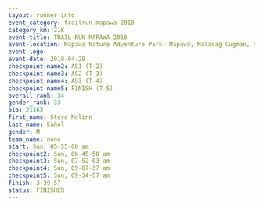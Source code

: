 ```yaml
---
layout: runner-info 
event_category: trailrun-mapawa-2018 
category_km: 21K 
event-title: TRAIL RUN MAPAWA 2018 
event-location: Mapawa Nature Adventure Park, Mapawa, Malasag Cugman, Cagayan de Oro Philippines 
event-logo: 
event-date: 2018-04-29 
checkpoint-name2: AS1 (T-2) 
checkpoint-name3: AS2 (T-3) 
checkpoint-name4: AS3 (T-4) 
checkpoint-name5: FINISH (T-5) 
overall_rank: 34
gender_rank: 33
bib: 21163
first_name: Steve Mclinn
last_name: Sañol
gender: M
team_name: none
start: Sun, 05-55-00 am
checkpoint2: Sun, 06-45-50 am
checkpoint3: Sun, 07-52-03 am
checkpoint4: Sun, 09-07-37 am
checkpoint5: Sun, 09-34-57 am
finish: 3-39-57
status: FINISHER
---
```

